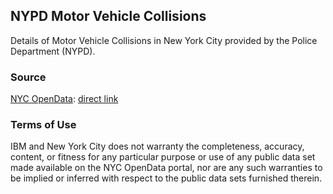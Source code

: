 ## NYPD Motor Vehicle Collisions

Details of Motor Vehicle Collisions in New York City provided by the Police Department (NYPD).

### Source

[NYC OpenData](https://data.cityofnewyork.us): [direct link](https://data.cityofnewyork.us/Public-Safety/NYPD-Motor-Vehicle-Collisions/h9gi-nx95)

### Terms of Use
IBM and New York City does not warranty the completeness, accuracy, content, or fitness for any particular purpose or use of any public data set made available on the NYC OpenData portal, nor are any such warranties to be implied or inferred with respect to the public data sets furnished therein.
